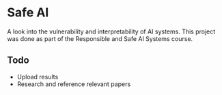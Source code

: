 # Safe AI
A look into the vulnerability and interpretability of AI systems. This project was done as part of the Responsible and Safe AI Systems course.

## Todo
- Upload results
- Research and reference relevant papers
